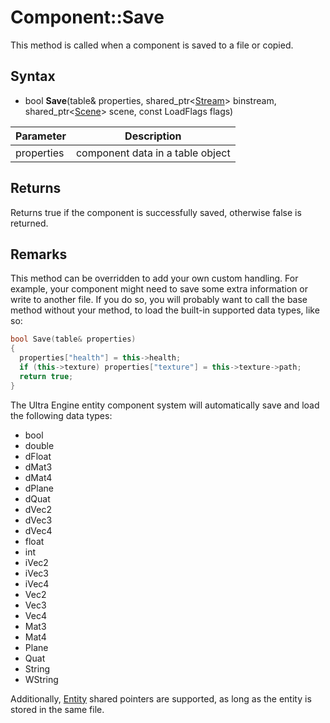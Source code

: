 # Component::Save

This method is called when a component is saved to a file or copied.

## Syntax

- bool **Save**(table& properties, shared_ptr<[Stream](Stream.md)> binstream, shared_ptr<[Scene](Scene.md)> scene, const LoadFlags flags)

| Parameter | Description |
|---|---|
| properties | component data in a table object |

## Returns

Returns true if the component is successfully saved, otherwise false is returned.

## Remarks

This method can be overridden to add your own custom handling. For example, your component might need to save some extra information or write to another file. If you do so, you will probably want to call the base method without your method, to load the built-in supported data types, like so:

```c++
bool Save(table& properties)
{
  properties["health"] = this->health;
  if (this->texture) properties["texture"] = this->texture->path;
  return true;
}
```

The Ultra Engine entity component system will automatically save and load the following data types:
- bool
- double
- dFloat
- dMat3
- dMat4
- dPlane
- dQuat
- dVec2
- dVec3
- dVec4
- float
- int
- iVec2
- iVec3
- iVec4
- Vec2
- Vec3
- Vec4
- Mat3
- Mat4
- Plane
- Quat
- String
- WString
  
Additionally, [Entity](Entity.md) shared pointers are supported, as long as the entity is stored in the same file.
